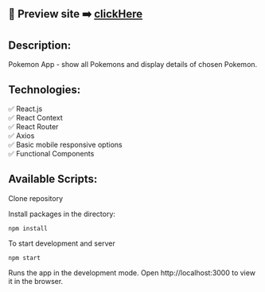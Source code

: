 ## 🎥 Preview site :arrow_right: [clickHere](https://pokemons-search-app.web.app/)

## Description:

Pokemon App - show all Pokemons and display details of chosen Pokemon.

## Technologies:

:white_check_mark: React.js
<br>
:white_check_mark: React Context
<br>
:white_check_mark: React Router
<br>
:white_check_mark: Axios
<br>
:white_check_mark: Basic mobile responsive options
<br>
:white_check_mark: Functional Components
<br>

## Available Scripts:

Clone repository

Install packages in the directory:

```
npm install
```

To start development and server

```
npm start
```

Runs the app in the development mode.
Open http://localhost:3000 to view it in the browser.
